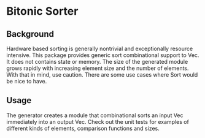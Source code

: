 # Bitonic Sorter

## Background

Hardware based sorting is generally nontrivial and exceptionally resource intensive.
This package provides generic sort combinational support to Vec.
It does not contains state or memory.
The size of the generated module grows rapidly with increasing element size and the number of elements.
With that in mind, use caution.
There are some use cases where Sort would be nice to have.

## Usage
The generator creates a module that combinational sorts an input Vec immediately into an output Vec.
Check out the unit tests for examples of different kinds of elements, comparison functions and sizes.

